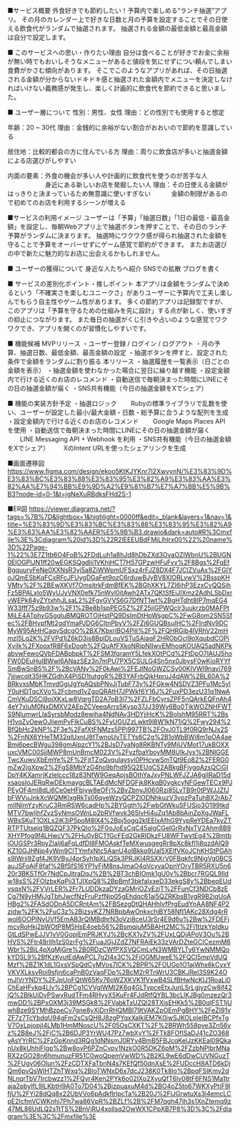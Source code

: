 ■サービス概要 
外食好きでも節約したい！予算内で楽しめる“ランチ抽選”アプリ。
その月のカレンダー上で好きな日数と月の予算を設定することでその日使える飲食代がランダムで抽選されます。
抽選される金額の最低金額と最高金額は自分で設定します。

■ このサービスへの思い・作りたい理由 
自分は食べることが好きでお金に余裕が無い時でもおいしそうなメニューがあると値段を気にせずについ頼んでしまい食費がかさむ傾向があります。
そこでこのようなアプリがあれば、その日抽選される金額が分からないドキドキ感と抽選された金額内でメニューを決定しなければいけない義務感が発生し、楽しく計画的に飲食代を節約できると思いました。

■ ユーザー層について 
性別：男性、女性
理由：どの性別でも使用すると想定

年齢：20 ~ 30代
理由：金銭的に余裕がない割合がおおいので節約を意識している

居住地：比較的都会の方に住んでいる方
理由：周りに飲食店が多いと抽選金額による店選びがしやすい

内面の要素：外食の機会が多い人や計画的に飲食代を使うのが苦手な人
　　　　　　身近にある新しいお店を発掘したい人 
理由：その日使える金額がはっきりと決まっているため無意識に使いすぎない
　　　金額の制限があるので初めてのお店を利用するシーンが増える

■サービスの利用イメージ
ユーザーは「予算」「抽選日数」「1日の最低・最高金額」を設定し、毎朝Webアプリ上で抽選ボタンを押すことで、その日のランチ予算がランダムに決まります。
抽選時にワクワク感が得られ抽選された金額を守ることで予算をオーバーせずにゲーム感覚で節約ができます。
またお店選びの中で新たに魅力的なお店に出会えるかもしれません。

■ ユーザーの獲得について
身近な人たちへ紹介 SNSでの拡散 ブログを書く

■ サービスの差別化ポイント・推しポイント
本アプリは金額をランダムで決めるという「不確実さを楽しむユニークさ」がありユーザーに予算内で工夫し楽しんでもらう自主性やゲーム性があります。
多くの節約アプリは記録型ですが、このアプリは「予算を守るための仕組みを先に設計」する点が新しく、使いすぎの抑止につながります。
また毎日の抽選がくじ引きや占いのような感覚でワクワクでき、アプリを開くのが習慣化しやすいです。

■ 機能候補
MVPリリース
・ユーザー登録 / ログイン / ログアウト
・月の予算、抽選日数、最低金額、最高金額の設定
・抽選ボタンを押すと、設定された条件で金額をランダムに割り振る 本リリース
・抽選履歴を一覧表示（日ごとの金額を表示）
・抽選金額を使わなかった場合に翌日に繰り越す機能
・設定金額内で行ける近くのお店のレコメンド
・自動送信で毎朝決まった時間にLINEにその日の抽選金額が届く
・SNS共有機能（今日の抽選金額をXでシェア）

■ 機能の実装方針予定
・抽選ロジック
　　Rubyの標準ライブラリで乱数を使い、ユーザーが設定した最小/最大金額・日数・総予算に合うような配列を生成
・設定金額内で行ける近くのお店のレコメンド
　　Google Maps Places API を使用
・自動送信で毎朝決まった時間にLINEにその日の抽選金額が届く
　　LINE Messaging API + Webhook を利用
・SNS共有機能（今日の抽選金額をXでシェア）
　　XのIntent URLを使ったシェアリンクを生成

■画面遷移図
https://www.figma.com/design/ekoo5KtKJYKnr7l2XwvynN/%E3%83%9D%E3%83%BC%E3%83%88%E3%83%95%E3%82%A9%E3%83%AA%E3%82%AA%E7%94%BB%E9%9D%A2%E9%81%B7%E7%A7%BB%E5%9B%B3?node-id=0-1&t=jgNeXuRBdksFHd2S-1

■ER図
https://viewer.diagrams.net/?tags=%7B%7D&lightbox=1&highlight=0000ff&edit=_blank&layers=1&nav=1&title=%E3%83%9D%E3%83%BC%E3%83%88%E3%83%95%E3%82%A9%E3%83%AA%E3%82%AAER%E5%9B%B3.drawio&dark=auto#R%3Cmxfile%3E%3Cdiagram%20id%3D%22R2lEEEUBdFMjLlhIrx00%22%20name%3D%22Page-1%22%3E7Z1tb6O4FoB%2FDdLuh1a8hJd8hDbZXd3OvaOZlWbnU%2BUGN0ElOGPIJN1ff20wEGKSQgdIii1VKhjHCT7H57GPzwHFuFvv%2F8Bgs%2FqEfBgquurvFeNe0XXNsR3yj5a8ZiWWpmUFSxz4rFJZ8DX4F7JClZVuAx%2FGlYoJQmESbKqFCxRFcJFUygDGaFet9ozC6rduwBJyBV8XIORLvwV%2BsspKHVMty%2F%2BEwXKVf7OmsitrkFdmBfEK%2BGhXKYL7ZI6ihP3EzxCvQQSjhFz5BPALxIo5WyUJvVNX0efk75nWvl0itAwh2ATx7QKtSfEiJlXmz2AdhLSbDxryWEPk64yZYtxhhJLsaL2%2FgyGVVS6G7DfNT1wt%2BgHTdht8IP7mqEG4W33fff75z9b93w%2F1%2Be8b1spPEG5Z%2F25jiGPWQclr3uukrzb0MAFPtMiLE4ATphyGSgqIuBMQROTOjHstPQ9DsImDtHpWsgpC%2FwG8om2SN5Sfec%2FBHvpfMt2gdYmaPJDG6CltnPbyV%2FZj6GUQBsuIHC%2FIrdNv9DCMyW95AHHCaqySdcgO%2BX7KbxriBO4Pili%2F%2FQHRGib4lVRhV22mHmzI5Lq2K%2FVPd1jZ6kD3is8BplDLouVSTuSAiaqF2HRObOcl9oXqubdCOPiXyilk%2FXooxfR8F6xDoqh%2FQuAfFXkoNRipNIIwvEMhoqKOUAQ5adNKPkabvwFewoQVbFDABpbpkT%2FSM3fqramY5LfekXOtPCd%2FtDpO7lAUJ5hoFW0DEuHuIBWwl6ANazSEz3n7mPU7PX5CSULG4Sn5nx0JbysF0wKjoRYYfSmBwSnB5%2F%2BcVANy%2F0kAwi%2FEJINoGWZCSy00KIVWI9navi7697jjjwcqIt35HKZGdhX4PiSD1tutggR%2B3YAFrbQjkHpruJ4dAW%2BL60A%2BRkvxsMbKTmvdGgiJgYpAQsbPNvJjTubF73y%2FGkw4NSDVZ3PFu1Mc5ylY0uHDTqcXVo%2Fcbmd1vZgoQRAtH7JPWkf6Y16J%2FuxPD3ezU31q1NwACmVKuDSCi9ojXKxLw8VqrgTD2A7oB3l7%2FZLFbCyrsZPF5nQArkEQFnAh44eY7xIuM0NxDMXV2AEpZCVeeqArrs5Kysp37JJ39Wy6Bo0TjkWOZNHFWTS9NIumwrLIaSyrsbModz8ewiha4NdNAv3HDYjjHcK%2BolshM95RRT%2BsH1vqZvOewOJliemPvFlkCuBS%2FyUGUZzLwkt9l8W1kN71jQ%2Fwy294%2BfQbHc2kNP%2F3e%2FafXtFNMzs5PPj997TB%2FOvJ0TL9f0RQ9rNJx2S%2FnNX6YHeTM32qlUxnlJ8fTwnoUvTETYs6C2g%2B1oWbBWi8m1pOA4aeBmj6pecBWgu398gmAlpzcY1%2BJsD7vaNg8RKBNTy9MjUVMot17ukBOXXuxcVMC00SjjMWP8mUnBmcM023V%2FvzfbaYboyMM8UIkJyx%2BNlGGETwcXuwvXbEmYe%2F%2FjtTZoQvquIaysyi0PHcvwSmTQt9Eo82%2FERG0mZw2jgXpw2%2FgS8MbYzG4ho9bfhd95Q2EUqC52ABkgBFjygqAzsQCiGIDpY4KXamrjKzlelccc18z83NfW9GeqApjsBOthYaJxyPNLWFJZJA6glIRaD15dxsaosIoJERqRwDEkmaygcBLTAEdMcNFDGFjk8KkqB0vgkcyNFGewTECx9PJPEyOF4ml8dLi6Ce0eHFbiyw8eOFj%2BvZbnyJl060Rzi85LvTB9r0tPWJJZfJbFWVuJnkXcWQMKlxgRkTs06qveWzyQCPZlODNhkuzV3vpzPaTuhBX2rAb7mIlNImYzyKruC3RmRSW6cadHp%2BYGgth%2FwbGtWkuSFUSjo3O199tkdMTV7bwIjhfZvzSyNmsOWnLp2bRVfwvk365IvHj4uZq1Ab8bAinZpXgJWaFLWBsSKuT1OXLs2iK3iP5poM8lX4%2Bpj5ogq2kIEElxAfhG9YypReYDEa7kyZTRTPTUtsejq1BQZQF37PkQIo%2F0oJoEsCqC45algCGeIGrRvNxTV2Ahm8B9XHYPfog9f4LHwcV%2FHu0yBCTfGcFEd2GkRIDkzFU8WFTwvtEg4%2BmtbiOUGSPr3RpyZlalj6aFqLdfDI8FMOAskfTeMXwusgegRr8pXc8kfl1j8qzdAlQ9KZ10GJHNjp4yWm9ClTYmfxNtc5AanU4olBkkq9Ual5XElfVKoJChKHStPGAhs9lWrii9Zgf4JK9VByJ4prSyh1pXLiQSk3PRJKl4RSXXrV0FBqkfc9NigVg0BCSauJSFoAjF8faf%2BfSfS16YP1yFjM8nsJjmaO4qVcyvaOpnYOrvTBR5RXU5n620r3BKSTfOr7NdCpJjtraDqJ%2B%2BT3chBIOmk1gU0y%2Bbcr7RGQL9Ildw18sS%2FOlzbxKqPji3TJlXpQ8%2BpBmf3bkfaIxxeD33ekgS8y%2BbeqEUdvsqxN%2FVVrLER%2Fr7LUDDkzaDYzaGMrjOZvEziT%2FFunCf3NDCb8zECg7N9yHMjJgTbhJwcfNzFruPzfNjp05gEhdqc61ai5QZRKbsB1vgR9B2jqUoAHBg2%2FASdODnA5DCRntAm%2FBSezgDtQHAHhIvfPrgEudYnAA8NF4P2zidw%2FK%2FuC3z%2BjzsyKZ7NRBpbAwOnkxchjBY58NfI1AKc28Xdg4rRwoI6OOPINyUVf5EmAB3rQIMBdhrN3oVzi8ceU3rSr4E9d6u%2Bw%2FDEFjmcvRoHkj2bWOtP8M5HsE4oeb56%2BsmqiuM5BAHt2MC%2Fj1tlzkYpIdkuGtLdSPwEJJV1yV0GopjEmPRJKYJ%2BcKX1yZV%2FUxLQDjAPoV3Ou%2BHVS%2Ftr48rlIh1zS0zrFg%2FuaJGjJZdZ7NFRAiEk33zVArDZteGCICezmM6Wbr%2BiL4pXqMjGre%2B0RDzCWfPXSVQCmLvN3WMBYLTy6YwNMMQokYDSL9%2BfKzKyutEdAwPCL7g2I4x3C%2FiOGMUweE%2FQCI5mpVdUQMzf%2BZ1K1dL1GxsVSpQdCyMVos7lCK%2BPR%2FOUGp1O1ajWhx6kCvxYVKVXLksvRoi9sfjn6caPnB0zVaqFDp%2BcM2rRTnWrU3CBKJRel3S9K24OmJlVrYNDY%2FJpUoFQtW65Ky76oWZXKVK1fVxwB4SLfBHwNcKlJ1RoaLi0ChEaHFvkq4LIv%2BPCg1CVVgIWMI2K6q4GLTvpceEtxJunLSrLgjyzCw8jf42jQ%2BlkUiDvPSwyRudTFm4RHyyX5KuFr4FJdRtfQYBL3bcLlKJBg0mzezQr3mwDD%2BPxOXM3j39MSGk8%2FVabkTxUZQl28TXisEHKk5%2B0qIFST1jUwhBze9SYMhBzpeCv7gne8yXjDrrRHQMBI79tVAKZpOEmPgBHY%2FeZI91vZF7z7TcYbdqU94gFm2sCsQH8J8zgPYqxXaIkiEM7K0iwSJKOLplelBCPfxTgV7OxLpjopjI4LMb1HmMNoscU%2F05OsCXKT%2F%2BRWh558pye3Zn56vz%2B8eJ%2FjC%2B6DJP3YrWU47Pz7wbXyY%2FTk8FOfISaDJ41cZO368yAsYYrRC%2FzGpKnnd3RQg1dNNsmJ0RYv4BmB5FBJcqKelJzKKEal09QkanUx8kUhhiFIgp%2Bw8ovP6PZnCvpy1NzkO0R5DKZ6pM%2FZzbNPlbrMNaRX2zGO28n6hmunuzFR51C0woQpemVwWD%2B2KL9wE6dDwCUVNGuzT%2FUgv06Olun%2FzCDTXFaTbnN4s7KEfQf50dnXsE%2FUDccH8ATD6kDjQm6pvQsWIHTZhTWxq%2BloTWNxD6x7dcJ238K0Tk8lo%2BpqFSIKmy2dNLnqrTbV7Ircbwzz1%2FQyr4Ken2PYk6o02IXo2XyuQfT6lv08tF6FNS1Ma1traja2pbylfL9lLKbtH9A0To7D04%2BjzpuaxuM4d%2BO4oZ5to67WKXyPtjF9lfjU%2FYi28dQq8x22UbVVo6pAdkfIrlpcTa%2B20J%2FlJGrwtuXs3i4emcLCpE2IcfmVCWKnhi7Ph7wa86VpR%2BZLf%2B%2FM7qgh47ih3s1XnZtemq9z47ML86UdLQ2sTtTS%2BnVjRU4xolIsq2OwWX1CPpXB7P8%3D%3C%2Fdiagram%3E%3C%2Fmxfile%3E